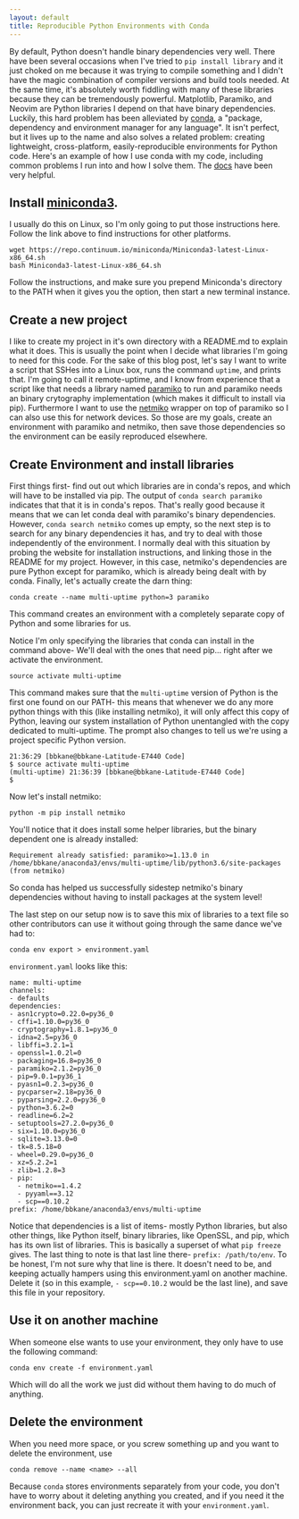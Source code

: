 ```yaml
---
layout: default
title: Reproducible Python Environments with Conda
---
```


By default, Python doesn't handle binary dependencies very well.  There have
been several occasions when I've tried to `pip install library` and it just
choked on me because it was trying to compile something and I didn't have the
magic combination of compiler versions and build tools needed. At the same
time, it's absolutely worth fiddling with many of these libraries because they
can be tremendously powerful. Matplotlib, Paramiko, and Neovim are Python
libraries I depend on that have binary dependencies. Luckily, this hard problem
has been alleviated by [conda](https://conda.io/docs/intro.html), a "package,
dependency and environment manager for any language". It isn't perfect, but it
lives up to the name and also solves a related problem: creating lightweight,
cross-platform, easily-reproducible environments for Python code. Here's an example of
how I use conda with my code, including common problems I run into and how I
solve them. The [docs](https://conda.io/docs/get-started.html) have been very
helpful.

## Install [miniconda3](https://conda.io/docs/install/quick.html#linux-miniconda-install).

I usually do this on Linux, so I'm only going to put those instructions here.
Follow the link above to find instructions for other platforms.

```
wget https://repo.continuum.io/miniconda/Miniconda3-latest-Linux-x86_64.sh
bash Miniconda3-latest-Linux-x86_64.sh
```

Follow the instructions, and make sure you prepend Miniconda's directory to the
PATH when it gives you the option, then start a new terminal instance.

## Create a new project

I like to create my project in it's own directory with a README.md to explain
what it does. This is usually the point when I decide what libraries I'm going
to need for this code. For the sake of this blog post, let's say I want to write
a script that SSHes into a Linux box, runs the command `uptime`, and prints
that. I'm going to call it remote-uptime, and I know from experience that a
script like that needs a library named [paramiko](http://www.paramiko.org/) to
run and paramiko needs an binary crytography implementation (which makes it
difficult to install via pip).  Furthermore I want to use the
[netmiko](https://github.com/ktbyers/netmiko) wrapper on top of paramiko so I
can also use this for network devices. So those are my goals, create an
environment with paramiko and netmiko, then save those dependencies so the
environment can be easily reproduced elsewhere.

## Create Environment and install libraries

First things first- find out out which libraries are in conda's repos, and
which will have to be installed via pip. The output of `conda search paramiko`
indicates that that it is in conda's repos. That's really good because it means
that we can let conda deal with paramiko's binary dependencies. However, `conda
search netmiko` comes up empty, so the next step is to search for any binary
dependencies it has, and try to deal with those independently of the
environment. I normally deal with this situation by probing the website for
installation instructions, and linking those in the README for my project.
However, in this case, netmiko's dependencies are pure Python except for
paramiko, which is already being dealt with by conda. Finally, let's actually
create the darn thing:

```
conda create --name multi-uptime python=3 paramiko
```

This command creates an environment with a completely separate copy of Python
and some libraries for us.

Notice I'm only specifying the libraries that conda can install in the command
above- We'll deal with the ones that need pip... right after we activate the
environment.

```
source activate multi-uptime
```

This command makes sure that the `multi-uptime` version of Python is the first
one found on our PATH- this means that whenever we do any more python things
with this (like installing netmiko), it will only affect this copy of Python,
leaving our system installation of Python unentangled with the copy dedicated to
multi-uptime. The prompt also changes to tell us we're using a project specific
Python version.

```
21:36:29 [bbkane@bbkane-Latitude-E7440 Code]
$ source activate multi-uptime
(multi-uptime) 21:36:39 [bbkane@bbkane-Latitude-E7440 Code]
$
```

Now let's install netmiko:

```
python -m pip install netmiko
```

You'll notice that it does install some helper libraries, but the binary
dependent one is already installed:

```
Requirement already satisfied: paramiko>=1.13.0 in /home/bbkane/anaconda3/envs/multi-uptime/lib/python3.6/site-packages (from netmiko)
```

So conda has helped us successfully sidestep netmiko's binary dependencies
without having to install packages at the system level!

The last step on our setup now is to save this mix of libraries to a text file
so other contributors can use it without going through the same dance we've had
to:

```
conda env export > environment.yaml
```

`environment.yaml` looks like this:

```
name: multi-uptime
channels:
- defaults
dependencies:
- asn1crypto=0.22.0=py36_0
- cffi=1.10.0=py36_0
- cryptography=1.8.1=py36_0
- idna=2.5=py36_0
- libffi=3.2.1=1
- openssl=1.0.2l=0
- packaging=16.8=py36_0
- paramiko=2.1.2=py36_0
- pip=9.0.1=py36_1
- pyasn1=0.2.3=py36_0
- pycparser=2.18=py36_0
- pyparsing=2.2.0=py36_0
- python=3.6.2=0
- readline=6.2=2
- setuptools=27.2.0=py36_0
- six=1.10.0=py36_0
- sqlite=3.13.0=0
- tk=8.5.18=0
- wheel=0.29.0=py36_0
- xz=5.2.2=1
- zlib=1.2.8=3
- pip:
  - netmiko==1.4.2
  - pyyaml==3.12
  - scp==0.10.2
prefix: /home/bbkane/anaconda3/envs/multi-uptime
```

Notice that dependencies is a list of items- mostly Python libraries, but also
other things, like Python itself, binary libraries, like OpenSSL, and pip, which
has its own list of libraries. This is basically a superset of what `pip freeze`
gives. The last thing to note is that last line there- `prefix: /path/to/env`.
To be honest, I'm not sure why that line is there. It doesn't need to be, and
keeping actually hampers using this environment.yaml on another machine. Delete
it (so in this example, `- scp==0.10.2` would be the last line), and save this
file in your repository.

## Use it on another machine

When someone else wants to use your environment, they only have to use the
following command:

```
conda env create -f environment.yaml
```

Which will do all the work we just did without them having to do much of
anything.

## Delete the environment

When you need more space, or you screw something up and you want to delete the environment, use

```
conda remove --name <name> --all
```

Because `conda` stores environments separately from your code, you don't have to worry about it deleting anything you created, and if you need it the environment back, you can just recreate it with your `environment.yaml`.
